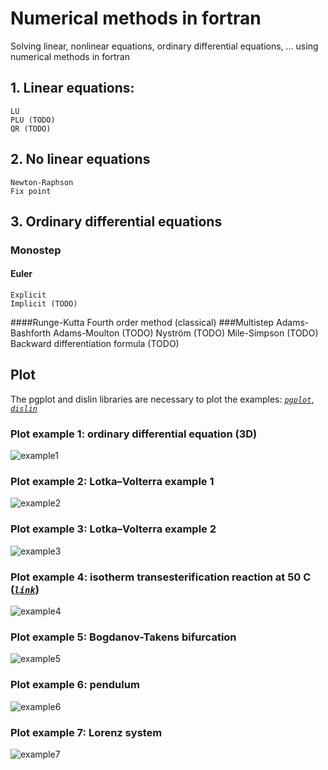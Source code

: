 # Numerical methods in fortran
Solving linear, nonlinear equations, ordinary differential equations, ... using numerical methods in fortran

## 1. Linear equations:
    LU
    PLU (TODO)
    QR (TODO)

## 2. No linear equations
    Newton-Raphson
    Fix point

## 3. Ordinary differential equations
### Monostep
#### Euler
    Explicit
    Implicit (TODO)
####Runge-Kutta
    Fourth order method (classical)
###Multistep
    Adams-Bashforth
    Adams-Moulton   (TODO)
    Nyström         (TODO)
    Mile-Simpson    (TODO)
    Backward differentiation formula (TODO)

## Plot
The pgplot and dislin libraries are necessary to plot the examples:
*[`pgplot`](http://www.astro.caltech.edu/~tjp/pgplot/)*, *[`dislin`](http://www.mps.mpg.de/dislin)*


### Plot example 1: ordinary differential equation (3D)
![example1](https://github.com/planelles20/numerical_methods_fortran/blob/master/img/plot1.png)

### Plot example 2: Lotka–Volterra example 1
![example2](https://github.com/planelles20/numerical_methods_fortran/blob/master/img/lotka_volterra1.png)

### Plot example 3: Lotka–Volterra example 2
![example3](https://github.com/planelles20/numerical_methods_fortran/blob/master/img/lotka_volterra2.png)

### Plot example 4: isotherm transesterification reaction at 50 C (*[`link`](http://www.cubasolar.cu/biblioteca/Ecosolar/Ecosolar22/HTML/articulo02.htm)*)
![example4](https://github.com/planelles20/numerical_methods_fortran/blob/master/img/transesterification_isoterm.png)

### Plot example 5: Bogdanov-Takens bifurcation
![example5](https://github.com/planelles20/numerical-methods-fortran/blob/master/img/bogdanov_takens.png)

### Plot example 6: pendulum
![example6](https://github.com/planelles20/numerical-methods-fortran/blob/master/img/pendulum.png)

### Plot example 7: Lorenz system
![example7](https://github.com/planelles20/numerical-methods-fortran/blob/master/img/lorenz.png)
